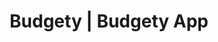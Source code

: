 ---
title: "Budgety | Budgety App"
stack: "Vannila Javascript"
live: "https://budgety.farouq.dev/"
source: "https://github.com/ayofef/budgety"
image: "budgety.jpg"
description: "A simple monthly budget app. Users can insert their income and expenses, and it will calculate how much budget they have left for the month, and also shows the percentage that each expense took from your budget."
---